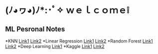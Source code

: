 # (ﾉ◕ヮ◕)ﾉ*:･ﾟ✧ ｗｅｌｃｏｍｅ❕ 

## ML Pesronal Notes
*KNN [Link1](https://github.com/dataquestio/solutions/blob/master/Mission155Solutions.ipynb) [Link2](https://github.com/crsmi/dataquest-projects/blob/master/Guided%20Projects/Predicting%20Car%20Prices/Predicting%20Car%20Prices.ipynb)
*Linear Regression [Link1](https://github.com/dataquestio/solutions/blob/master/Mission240Solutions.ipynb) [Link2](https://github.com/crsmi/dataquest-projects/blob/master/Guided%20Projects/Predicting%20House%20Sale%20Prices/PredictingHousePrices.ipynb)
*Random Forest [Link1](https://github.com/dataquestio/solutions/blob/master/Mission213Solution.ipynb) [Link2](https://github.com/crsmi/dataquest-projects/blob/master/Guided%20Projects/Predicting%20Bike%20Rentals/Basics.ipynb)
*Deep Learning [Link1](https://github.com/dataquestio/solutions/blob/master/Mission244Solutions.ipynb)
*Kaggle [Link1](https://github.com/dataquestio/solutions/blob/master/Mission188Solution.ipynb) [Link2](https://github.com/crsmi/dataquest-projects/blob/master/Guided%20Projects/Creating%20a%20Kaggle%20Workflow/Basics.ipynb)
